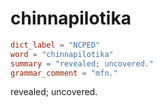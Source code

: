 # chinnapilotika

``` toml
dict_label = "NCPED"
word = "chinnapilotika"
summary = "revealed; uncovered."
grammar_comment = "mfn."
```

revealed; uncovered.

